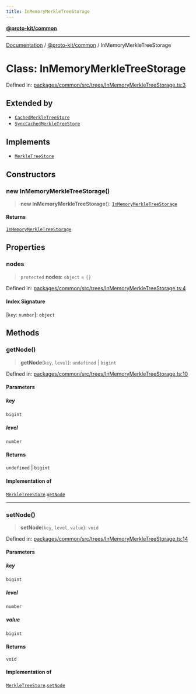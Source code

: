 ```yaml
---
title: InMemoryMerkleTreeStorage
---
```


[**@proto-kit/common**](../README.md)

***

[Documentation](../../../README.md) / [@proto-kit/common](../README.md) / InMemoryMerkleTreeStorage

# Class: InMemoryMerkleTreeStorage

Defined in: [packages/common/src/trees/InMemoryMerkleTreeStorage.ts:3](https://github.com/proto-kit/framework/blob/b953c754e500c62f01fbbd6d09adfb2f5577269d/packages/common/src/trees/InMemoryMerkleTreeStorage.ts#L3)

## Extended by

- [`CachedMerkleTreeStore`](../../sequencer/classes/CachedMerkleTreeStore.md)
- [`SyncCachedMerkleTreeStore`](../../sequencer/classes/SyncCachedMerkleTreeStore.md)

## Implements

- [`MerkleTreeStore`](../interfaces/MerkleTreeStore.md)

## Constructors

### new InMemoryMerkleTreeStorage()

> **new InMemoryMerkleTreeStorage**(): [`InMemoryMerkleTreeStorage`](InMemoryMerkleTreeStorage.md)

#### Returns

[`InMemoryMerkleTreeStorage`](InMemoryMerkleTreeStorage.md)

## Properties

### nodes

> `protected` **nodes**: `object` = `{}`

Defined in: [packages/common/src/trees/InMemoryMerkleTreeStorage.ts:4](https://github.com/proto-kit/framework/blob/b953c754e500c62f01fbbd6d09adfb2f5577269d/packages/common/src/trees/InMemoryMerkleTreeStorage.ts#L4)

#### Index Signature

\[`key`: `number`\]: `object`

## Methods

### getNode()

> **getNode**(`key`, `level`): `undefined` \| `bigint`

Defined in: [packages/common/src/trees/InMemoryMerkleTreeStorage.ts:10](https://github.com/proto-kit/framework/blob/b953c754e500c62f01fbbd6d09adfb2f5577269d/packages/common/src/trees/InMemoryMerkleTreeStorage.ts#L10)

#### Parameters

##### key

`bigint`

##### level

`number`

#### Returns

`undefined` \| `bigint`

#### Implementation of

[`MerkleTreeStore`](../interfaces/MerkleTreeStore.md).[`getNode`](../interfaces/MerkleTreeStore.md#getnode)

***

### setNode()

> **setNode**(`key`, `level`, `value`): `void`

Defined in: [packages/common/src/trees/InMemoryMerkleTreeStorage.ts:14](https://github.com/proto-kit/framework/blob/b953c754e500c62f01fbbd6d09adfb2f5577269d/packages/common/src/trees/InMemoryMerkleTreeStorage.ts#L14)

#### Parameters

##### key

`bigint`

##### level

`number`

##### value

`bigint`

#### Returns

`void`

#### Implementation of

[`MerkleTreeStore`](../interfaces/MerkleTreeStore.md).[`setNode`](../interfaces/MerkleTreeStore.md#setnode)
